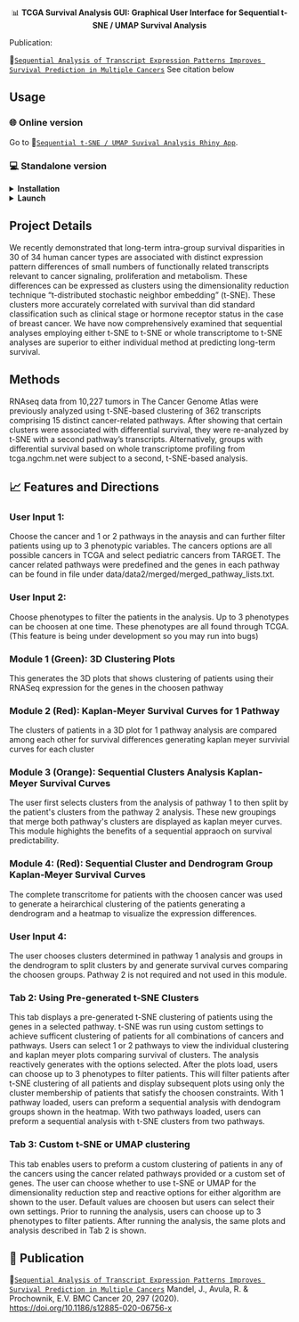 
<p align="center">📊 <b>TCGA Survival Analysis GUI: Graphical User Interface for Sequential t-SNE / UMAP Survival Analysis</b></p>

Publication:

🔗[`Sequential Analysis of Transcript Expression Patterns Improves Survival Prediction in Multiple Cancers`](https://doi.org/10.1186/s12885-020-06756-x)
See citation below

## Usage 

### 🌐 Online version 
Go to 🔗[`Sequential t-SNE / UMAP Suvival Analysis Rhiny App`](https://chpupsom19.shinyapps.io/survival_analysis_tsne_umap_tcga/). 

### 💻 Standalone version  
<details>
<summary><b>Installation</b></summary>  

Ensure that the following packages are installed in your R enviornment: 

`shiny`,`survminer`,`survival`,`plotly`,`ComplexHeatmap`, `tsne`, `Rtsne`, `plotly`, `shinydashboard`,`dashboardthemes`,`dplyr`,`umap`,`dbscan`

If any package is missing, Please run the following command in your [`RStudio`](https://www.rstudio.com/) and it will install all packages automatically.  

```R
# Check "BiocManager"
if (!requireNamespace("BiocManager", quietly = TRUE))
    install.packages("BiocManager")

# Package list
libs <- c("shiny", "survminer","survival","plotly","ComplexHeatmap","tsne","Rtsne","plotly","shinydashboard","dashboardthemes","dplyr","umap",dbscan")

# Install packages if missing
for (i in libs){
  if( !is.element(i, .packages(all.available = TRUE)) ) {
     BiocManager::install(i, suppressUpdates=TRUE)
  }
}
```
</details>

<details>
<summary><b>Launch</b></summary> 
    
1. Click `Clone or download` button on the top of this page, then click [`Download ZIP`]();  
2. Unzip the file to an desired folder location.;  
3. In R Studio set the working directory to the folder location choosen in step 2 (use `setwd()` to set your working directory);
    
</details>

## Project Details 
We recently demonstrated that long-term intra-group survival disparities in 30 of 34 human cancer types are associated with distinct expression pattern differences of small numbers of functionally related transcripts relevant to cancer signaling, proliferation and metabolism. These differences can be expressed as clusters using the dimensionality reduction technique “t-distributed stochastic neighbor embedding” (t-SNE). These clusters more accurately correlated with survival than did standard classification such as clinical stage or hormone receptor status in the case of breast cancer. We have now comprehensively examined that sequential analyses employing either t-SNE to t-SNE or whole transcriptome to t-SNE analyses are superior to either individual method at predicting long-term survival.   

## Methods
RNAseq data from 10,227 tumors in The Cancer Genome Atlas were previously analyzed using t-SNE-based clustering of 362 transcripts comprising 15 distinct cancer-related pathways. After showing that certain clusters were associated with differential survival, they were re-analyzed by t-SNE with a second pathway’s transcripts. Alternatively, groups with differential survival based on whole transcriptome profiling from tcga.ngchm.net were subject to a second, t-SNE-based analysis.

## 📈 Features and Directions 

### User Input 1: 
Choose the cancer and 1 or 2 pathways in the anaysis and can further filter patients using up to 3 phenotypic variables. The cancers options are all possible cancers in TCGA and select pediatric cancers from TARGET. The cancer related pathways were predefined and the genes in each pathway can be found in file under data/data2/merged/merged_pathway_lists.txt. 

### User Input 2: 
Choose phenotypes to filter the patients in the analysis. Up to 3 phenotypes can be choosen at one time. These phenotypes are all found through TCGA. (This feature is being under development so you may run into bugs) 

### Module 1 (Green): 3D Clustering Plots
This generates the 3D plots that shows clustering of patients using their RNASeq expression for the genes in the choosen pathway

### Module 2 (Red): Kaplan-Meyer Survival Curves for 1 Pathway 
The clusters of patients in a 3D plot for 1 pathway analysis are compared among each other for survival differences generating kaplan meyer survivial curves for each cluster

### Module 3 (Orange): Sequential Clusters Analysis Kaplan-Meyer Survival Curves 
The user first selects clusters from the analysis of pathway 1 to then split by the patient's clusters from the pathway 2 analysis. These new groupings that merge both pathway's clusters are displayed as kaplan meyer curves. This module highights the benefits of a sequential appraoch on survival predictability.

### Module 4: (Red): Sequential Cluster and Dendrogram Group Kaplan-Meyer Survival Curves
The complete transcritome for patients with the choosen cancer was used to generate a heirarchical clustering of the patients generating a dendrogram and a heatmap to visualize the expression differences.

### User Input 4: 
The user chooses clusters determined in pathway 1 analysis and groups in the dendrogram to split clusters by and generate survival curves comparing the choosen groups. Pathway 2 is not required and not used in this module.

### Tab 2: Using Pre-generated t-SNE Clusters
This tab displays a pre-generated t-SNE clustering of patients using the genes in a selected pathway. t-SNE was run using custom settings to achieve sufficent clustering of patients for all combinations of cancers and pathways. Users can select 1 or 2 pathways to view the individual clustering and kaplan meyer plots comparing survival of clusters. The analysis reactively generates with the options selected. After the plots load, users can choose up to 3 phenotypes to filter patients. This will filter patients after t-SNE clustering of all patients and display subsequent plots using only the cluster membership of patients that satisfy the choosen constraints. With 1 pathway loaded, users can preform a sequential analysis with dendogram groups shown in the heatmap. With two pathways loaded, users can preform a sequential analysis with t-SNE clusters from two pathways.

### Tab 3: Custom t-SNE or UMAP clustering
This tab enables users to preform a custom clustering of patients in any of the cancers using the cancer related pathways provided or a custom set of genes. The user can choose whether to use t-SNE or UMAP for the dimensionality reduction step and reactive options for either algorithm are shown to the user. Default values are choosen but users can select their own settings. Prior to running the analysis, users can choose up to 3 phenotypes to filter patients. After running the analysis, the same plots and analysis described in Tab 2 is shown.

## 📕 Publication

🔗[`Sequential Analysis of Transcript Expression Patterns Improves Survival Prediction in Multiple Cancers`](https://doi.org/10.1186/s12885-020-06756-x)
Mandel, J., Avula, R. & Prochownik, E.V. BMC Cancer 20, 297 (2020). https://doi.org/10.1186/s12885-020-06756-x



    


